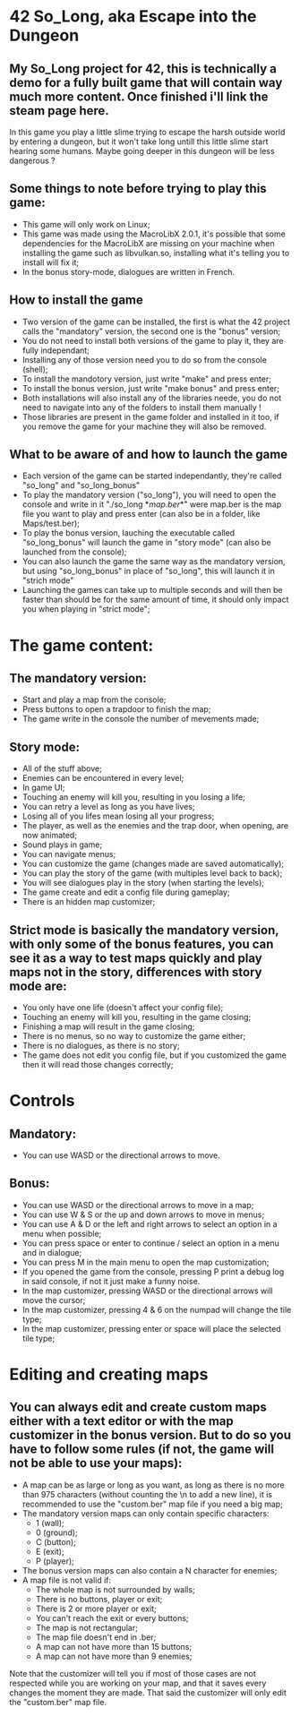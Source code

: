 # 42 So_Long, aka Escape into the Dungeon
 
## My So_Long project for 42, this is technically a demo for a fully built game that will contain way much more content. Once finished i'll link the steam page here.

In this game you play a little slime trying to escape the harsh outside world by entering a dungeon, but it won't take long untill this little slime start hearing some humans. Maybe going deeper in this dungeon will be less dangerous ?

## Some things to note before trying to play this game:
* This game will only work on Linux;
* This game was made using the MacroLibX 2.0.1, it's possible that some dependencies for the MacroLibX are missing on your machine when installing the game such as libvulkan.so, installing what it's telling you to install will fix it;
* In the bonus story-mode, dialogues are written in French.

## How to install the game
* Two version of the game can be installed, the first is what the 42 project calls the "mandatory" version, the second one is the "bonus" version;
* You do not need to install both versions of the game to play it, they are fully independant;
* Installing any of those version need you to do so from the console (shell);
* To install the mandotory version, just write "make" and press enter;
* To install the bonus version, just write "make bonus" and press enter;
* Both installations will also install any of the libraries neede, you do not need to navigate into any of the folders to install them manually !
* Those libraries are present in the game folder and installed in it too, if you remove the game for your machine they will also be removed.

## What to be aware of and how to launch the game
* Each version of the game can be started independantly, they're called "so_long" and "so_long_bonus"
* To play the mandatory version ("so_long"), you will need to open the console and write in it "./so_long \**map.ber*\*" were map.ber is the map file you want to play and press enter (can also be in a folder, like Maps/test.ber);
* To play the bonus version, lauching the executable called "so_long_bonus" will launch the game in "story mode" (can also be launched from the console);
* You can also launch the game the same way as the mandatory version, but using "so_long_bonus" in place of "so_long", this will launch it in "strich mode"
* Launching the games can take up to multiple seconds and will then be faster than should be for the same amount of time, it should only impact you when playing in "strict mode";


# The game content:

## The mandatory version:
* Start and play a map from the console;
* Press buttons to open a trapdoor to finish the map;
* The game write in the console the number of mevements made;

## Story mode:
* All of the stuff above;
* Enemies can be encountered in every level;
* In game UI;
* Touching an enemy will kill you, resulting in you losing a life;
* You can retry a level as long as you have lives;
* Losing all of you lifes mean losing all your progress;
* The player, as well as the enemies and the trap door, when opening, are now animated;
* Sound plays in game;
* You can navigate menus;
* You can customize the game (changes made are saved automatically);
* You can play the story of the game (with multiples level back to back);
* You will see dialogues play in the story (when starting the levels);
* The game create and edit a config file during gameplay;
* There is an hidden map customizer;

## Strict mode is basically the mandatory version, with only some of the bonus features, you can see it as a way to test maps quickly and play maps not in the story, differences with story mode are:
* You only have one life (doesn't affect your config file);
* Touching an enemy will kill you, resulting in the game closing;
* Finishing a map will result in the game closing;
* There is no menus, so no way to customize the game either;
* There is no dialogues, as there is no story;
* The game does not edit you config file, but if you customized the game then it will read those changes correctly;


# Controls

## Mandatory:
* You can use WASD or the directional arrows to move.

## Bonus:
* You can use WASD or the directional arrows to move in a map;
* You can use W & S or the up and down arrows to move in menus;
* You can use A & D or the left and right arrows to select an option in a menu when possible;
* You can press space or enter to continue / select an option in a menu and in dialogue;
* You can press M in the main menu to open the map customization;
* If you opened the game from the console, pressing P print a debug log in said console, if not it just make a funny noise.
* In the map customizer, pressing WASD or the directional arrows will move the cursor;
* In the map customizer, pressing 4 & 6 on the numpad will change the tile type;
* In the map customizer, pressing enter or space will place the selected tile type;


# Editing and creating maps

## You can always edit and create custom maps either with a text editor or with the map customizer in the bonus version. But to do so you have to follow some rules (if not, the game will not be able to use your maps):
* A map can be as large or long as you want, as long as there is no more than 975 characters (without counting the \n to add a new line), it is recommended to use the "custom.ber" map file if you need a big map;
* The mandatory version maps can only contain specific characters:
	* 1 (wall);
	* 0 (ground);
	* C (button);
	* E (exit);
	* P (player);
* The bonus version maps can also contain a N character for enemies;
* A map file is not valid if:
	* The whole map is not surrounded by walls;
	* There is no buttons, player or exit;
	* There is 2 or more player or exit;
	* You can't reach the exit or every buttons;
	* The map is not rectangular;
	* The map file doesn't end in .ber;
	* A map can not have more than 15 buttons;
	* A map can not have more than 9 enemies;

Note that the customizer will tell you if most of those cases are not respected while you are working on your map, and that it saves every changes the moment they are made. That said the customizer will only edit the "custom.ber" map file.